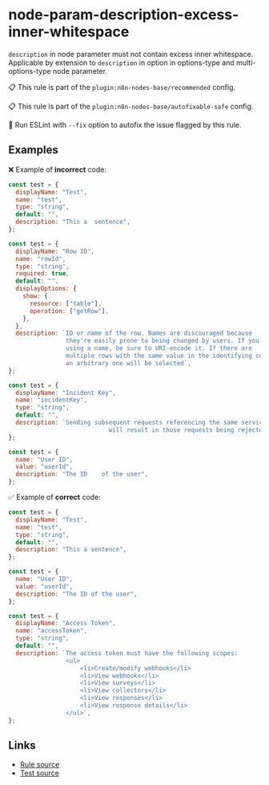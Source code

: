 [//]: # "File generated from a template. Do not edit this file directly."

# node-param-description-excess-inner-whitespace

`description` in node parameter must not contain excess inner whitespace. Applicable by extension to `description` in option in options-type and multi-options-type node parameter.

📋 This rule is part of the `plugin:n8n-nodes-base/recommended` config.

📋 This rule is part of the `plugin:n8n-nodes-base/autofixable-safe` config.

🔧 Run ESLint with `--fix` option to autofix the issue flagged by this rule.

## Examples

❌ Example of **incorrect** code:

```js
const test = {
  displayName: "Test",
  name: "test",
  type: "string",
  default: "",
  description: "This a  sentence",
};

const test = {
  displayName: "Row ID",
  name: "rowId",
  type: "string",
  required: true,
  default: "",
  displayOptions: {
    show: {
      resource: ["table"],
      operation: ["getRow"],
    },
  },
  description: `ID or name of the row. Names are discouraged because
                they're easily prone to being changed by users. If you're
                using a name, be sure to URI-encode it. If there are
                multiple rows with the same value in the identifying column,
                an arbitrary one will be selected`,
};

const test = {
  displayName: "Incident Key",
  name: "incidentKey",
  type: "string",
  default: "",
  description: `Sending subsequent requests referencing the same service and with the same incident_key
                            will result in those requests being rejected if an open incident matches that incident_key.`,
};

const test = {
  name: "User ID",
  value: "userId",
  description: "The ID    of the user",
};
```

✅ Example of **correct** code:

```js
const test = {
  displayName: "Test",
  name: "test",
  type: "string",
  default: "",
  description: "This a sentence",
};

const test = {
  name: "User ID",
  value: "userId",
  description: "The ID of the user",
};

const test = {
  displayName: "Access Token",
  name: "accessToken",
  type: "string",
  default: "",
  description: `The access token must have the following scopes:
                <ul>
                    <li>Create/modify webhooks</li>
                    <li>View webhooks</li>
                    <li>View surveys</li>
                    <li>View collectors</li>
                    <li>View responses</li>
                    <li>View response details</li>
                </ul>`,
};
```

## Links

- [Rule source](../../lib/rules/node-param-description-excess-inner-whitespace.ts)
- [Test source](../../tests/node-param-description-excess-inner-whitespace.test.ts)
